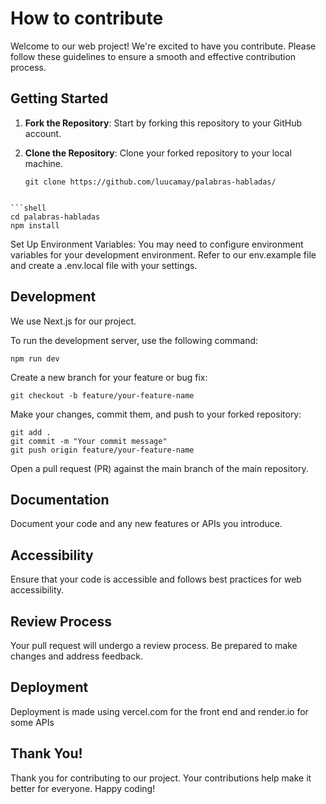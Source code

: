 # How to contribute

Welcome to our web project! We're excited to have you contribute. Please follow these guidelines to ensure a smooth and effective contribution process.

## Getting Started

1. **Fork the Repository**: Start by forking this repository to your GitHub account.

2. **Clone the Repository**: Clone your forked repository to your local machine.

   ```shell
   git clone https://github.com/luucamay/palabras-habladas/

  ```

```shell
cd palabras-habladas
npm install
```
Set Up Environment Variables: You may need to configure environment variables for your development environment. Refer to our env.example file and create a .env.local file with your settings.

## Development
We use Next.js for our project.

To run the development server, use the following command:

``` shell
npm run dev
```

Create a new branch for your feature or bug fix:

```shell
git checkout -b feature/your-feature-name
```
Make your changes, commit them, and push to your forked repository:

```shell
git add .
git commit -m "Your commit message"
git push origin feature/your-feature-name
```

Open a pull request (PR) against the main branch of the main repository.

## Documentation
Document your code and any new features or APIs you introduce.
## Accessibility
Ensure that your code is accessible and follows best practices for web accessibility.
## Review Process
Your pull request will undergo a review process. Be prepared to make changes and address feedback.
## Deployment
Deployment is made using vercel.com for the front end and render.io for some APIs

## Thank You!
Thank you for contributing to our project. Your contributions help make it better for everyone. Happy coding!
